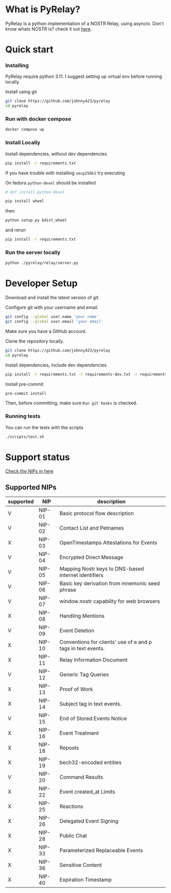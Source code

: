 # What is PyRelay?

PyRelay is a python implementation of a NOSTR Relay, using asyncio.
Don't know whats NOSTR is? check it out [here](https://nostr.com/).

# Quick start

### Installing

PyRelay require python 3.11.
I suggest setting up virtual env before running locally.

Install using git

```bash
git clone https://github.com/johnny423/pyrelay
cd pyrelay
```

### Run with docker compose

```bash
docker compose up
```

### Install Locally

Install dependencies, without dev dependencies

```bash
pip install -r requirements.txt
```

If you have trouble with installing `secp256k1` try executing

On fedora `python-devel` should be installed

```bash
# dnf install python-devel
```

```bash
pip install wheel
```
then
```bash
python setup.py bdist_wheel 
```
and rerun  
```bash
pip install -r requirements.txt
```

### Run the server locally

```bash
python ./pyrelay/relay/server.py
```

# Developer Setup

Download and install the latest version of git.

Configure git with your username and email.

```bash
git config --global user.name 'your name'
git config --global user.email 'your email'
```

Make sure you have a GitHub account.

Clone the repository locally.

```bash
git clone https://github.com/johnny423/pyrelay
cd pyrelay
```

Install dependencies, include dev dependencies

```bash
pip install -r requirements.txt -r requirements-dev.txt -r requirements-test.txt
```

Install pre-commit

```bash
pre-commit install
```

Then, before committing, make sure `Run git hooks` is checked.

### Running tests

You can run the tests with the scripts

```bash
./scripts/test.sh
```

# Support status

[Check the NIPs in here](https://github.com/nostr-protocol/nips)

## Supported NIPs

| supported | NIP    | description                                                  |
|-----------|--------|--------------------------------------------------------------|
| V         | NIP-01 | Basic protocol flow description                              |
| V         | NIP-02 | Contact List and Petnames                                    |
| X         | NIP-03 | OpenTimestamps Attestations for Events                       |
| V         | NIP-04 | Encrypted Direct Message                                     |
| V         | NIP-05 | Mapping Nostr keys to DNS-based internet identifiers         |
| V         | NIP-06 | Basic key derivation from mnemonic seed phrase               |
| V         | NIP-07 | window.nostr capability for web browsers                     |
| X         | NIP-08 | Handling Mentions                                            |
| V         | NIP-09 | Event Deletion                                               |
| X         | NIP-10 | Conventions for clients' use of e and p tags in text events. |
| X         | NIP-11 | Relay Information Document                                   |
| V         | NIP-12 | Generic Tag Queries                                          |
| X         | NIP-13 | Proof of Work                                                |
| X         | NIP-14 | Subject tag in text events.                                  |
| V         | NIP-15 | End of Stored Events Notice                                  |
| X         | NIP-16 | Event Treatment                                              |
| X         | NIP-18 | Reposts                                                      |
| X         | NIP-19 | bech32-encoded entities                                      |
| V         | NIP-20 | Command Results                                              |
| X         | NIP-22 | Event created_at Limits                                      |
| X         | NIP-25 | Reactions                                                    |
| X         | NIP-26 | Delegated Event Signing                                      |
| X         | NIP-28 | Public Chat                                                  |
| X         | NIP-33 | Parameterized Replaceable Events                             |
| X         | NIP-36 | Sensitive Content                                            |
| X         | NIP-40 | Expiration Timestamp                                         |
